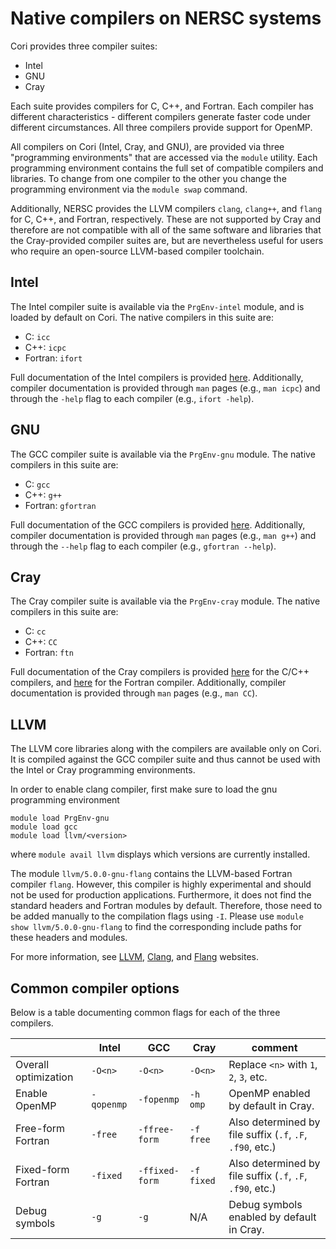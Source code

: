 # Native compilers on NERSC systems

Cori provides three compiler suites:

  * Intel
  * GNU
  * Cray

Each suite provides compilers for C, C++, and Fortran. Each compiler has
different characteristics - different compilers generate faster code under
different circumstances. All three compilers provide support for OpenMP.

All compilers on Cori (Intel, Cray, and GNU), are provided via three
"programming environments" that are accessed via the `module` utility. Each
programming environment contains the full set of compatible compilers and
libraries. To change from one compiler to the other you change the programming
environment via the `module swap` command.

Additionally, NERSC provides the LLVM compilers `clang`, `clang++`, and `flang`
for C, C++, and Fortran, respectively. These are not supported by Cray and
therefore are not compatible with all of the same software and libraries that
the Cray-provided compiler suites are, but are nevertheless useful for users
who require an open-source LLVM-based compiler toolchain.

## Intel

The Intel compiler suite is available via the `PrgEnv-intel` module, and is loaded by
default on Cori. The native compilers in this suite are:

  * C: `icc`
  * C++: `icpc`
  * Fortran: `ifort`

Full documentation of the Intel compilers is provided
[here](https://software.intel.com/en-us/intel-compilers). Additionally,
compiler documentation is provided through `man` pages (e.g., `man icpc`) and
through the `-help` flag to each compiler (e.g., `ifort -help`).

## GNU

The GCC compiler suite is available via the `PrgEnv-gnu` module. The native
compilers in this suite are:

 * C: `gcc`
 * C++: `g++`
 * Fortran: `gfortran`

Full documentation of the GCC compilers is provided
[here](https://gcc.gnu.org/onlinedocs). Additionally, compiler documentation is
provided through `man` pages (e.g., `man g++`) and through the `--help` flag to
each compiler (e.g., `gfortran --help`).

## Cray

The Cray compiler suite is available via the `PrgEnv-cray` module. The native
compilers in this suite are:

 * C: `cc`
 * C++: `CC`
 * Fortran: `ftn`

 Full documentation of the Cray compilers is provided
 [here](https://pubs.cray.com/content/S-2179/8.7/cray-c-and-c++-reference-manual/the-cray-compiling-environment)
 for the C/C++ compilers, and
 [here](https://pubs.cray.com/content/S-3901/8.7/cray-fortran-reference-manual/fortran-compiler-introduction)
 for the Fortran compiler. Additionally, compiler documentation is provided
 through `man` pages (e.g., `man CC`).


## LLVM

The LLVM core libraries along with the compilers are available only on Cori. It
is compiled against the GCC compiler suite and thus cannot be used with the
Intel or Cray programming environments.

In order to enable clang compiler, first make sure to load the gnu programming
environment

```Shell
module load PrgEnv-gnu
module load gcc
module load llvm/<version>
```

where `module avail llvm` displays which versions are currently installed.

The module `llvm/5.0.0-gnu-flang` contains the LLVM-based Fortran compiler
`flang`. However, this compiler is highly experimental and should not be used
for production applications. Furthermore, it does not find the standard headers
and Fortran modules by default. Therefore, those need to be added manually to
the compilation flags using `-I`. Please use `module show llvm/5.0.0-gnu-flang`
to find the corresponding include paths for these headers and modules.

For more information, see [LLVM](https://llvm.org/),
[Clang](https://clang.llvm.org/), and
[Flang](https://github.com/flang-compiler/flang/wiki) websites.

## Common compiler options

Below is a table documenting common flags for each of the three compilers.

|                      | Intel  | GCC  | Cray  | comment |
|----------------------|--------|------|-------|---------|
| Overall optimization | `-O<n>`    | `-O<n>`        | `-O<n>`    | Replace `<n>` with `1`, `2`, `3`, etc.                    |
| Enable OpenMP        | `-qopenmp` | `-fopenmp`     | `-h omp`   | OpenMP enabled by default in Cray.                        |
| Free-form Fortran    | `-free`    | `-ffree-form`  | `-f free`  | Also determined by file suffix (`.f`, `.F`, `.f90`, etc.) |
| Fixed-form Fortran   | `-fixed`   | `-ffixed-form` | `-f fixed` | Also determined by file suffix (`.f`, `.F`, `.f90`, etc.) |
| Debug symbols        | `-g`       | `-g`           | N/A        | Debug symbols enabled by default in Cray.                 |
